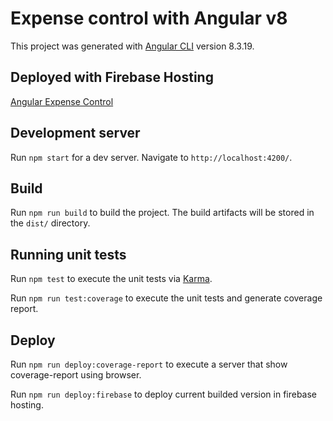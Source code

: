 # Expense control with Angular v8

This project was generated with [Angular CLI](https://github.com/angular/angular-cli) version 8.3.19.

## Deployed with Firebase Hosting

[Angular Expense Control](https://apinto-angular-expense-control.firebaseapp.com)

## Development server

Run `npm start` for a dev server. Navigate to `http://localhost:4200/`.

## Build

Run `npm run build` to build the project. The build artifacts will be stored in the `dist/` directory.

## Running unit tests

Run `npm test` to execute the unit tests via [Karma](https://karma-runner.github.io).

Run `npm run test:coverage` to execute the unit tests and generate coverage report.

## Deploy

Run `npm run deploy:coverage-report` to execute a server that show coverage-report using browser.

Run `npm run deploy:firebase` to deploy current builded version in firebase hosting.
